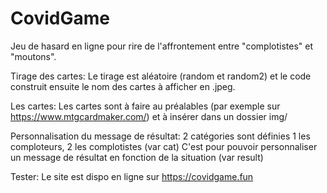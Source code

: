 # CovidGame
Jeu de hasard en ligne pour rire de l'affrontement entre "complotistes" et "moutons".

Tirage des cartes:
Le tirage est aléatoire (random et random2) et le code construit ensuite le nom des cartes à afficher en .jpeg.

Les cartes:
Les cartes sont à faire au préalables (par exemple sur https://www.mtgcardmaker.com/) et à insérer dans un dossier img/

Personnalisation du message de résultat:
2 catégories sont définies 1 les comploteurs, 2 les complotistes (var cat)
C'est pour pouvoir personnaliser un message de résultat en fonction de la situation (var result)

Tester:
Le site est dispo en ligne sur https://covidgame.fun
